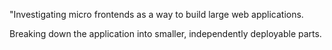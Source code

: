 "Investigating micro frontends as a way to build large web applications.

Breaking down the application into smaller, independently deployable parts.